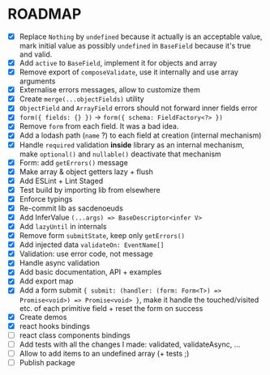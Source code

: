 # ROADMAP

- [x] Replace `Nothing` by `undefined` because it actually is an acceptable value, mark initial value as possibly `undefined` in `BaseField` because it's true and valid.
- [x] Add `active` to `BaseField`, implement it for objects and array
- [x] Remove export of `composeValidate`, use it internally and use array arguments
- [x] Externalise errors messages, allow to customize them
- [x] Create `merge(...objectFields)` utility
- [x] `ObjectField` and `ArrayField` errors should not forward inner fields error
- [x] `form({ fields: {} })` -> `form({ schema: FieldFactory<?> })`
- [x] Remove `form` from each field. It was a bad idea.
- [x] Add a lodash path (`name` ?) to each field at creation (internal mechanism)
- [x] Handle `required` validation **inside** library as an internal mechanism, make `optional()` and `nullable()` deactivate that mechanism
- [x] Form: add `getErrors()` message
- [x] Make array & object getters lazy + flush
- [x] Add ESLint + Lint Staged
- [x] Test build by importing lib from elsewhere
- [x] Enforce typings
- [x] Re-commit lib as sacdenoeuds
- [x] Add InferValue `(...args) => BaseDescriptor<infer V>`
- [x] Add `lazyUntil` in internals
- [x] Remove form `submitState`, keep only `getErrors()`
- [x] Add injected data `validateOn: EventName[]`
- [x] Validation: use error code, not message
- [x] Handle async validation
- [x] Add basic documentation, API + examples
- [x] Add export map
- [x] Add a form submit `{ submit: (handler: (form: Form<T>) => Promise<void>) => Promise<void> }`, make it handle the touched/visited etc. of each primitive field + reset the form on success
- [x] Create demos
- [x] react hooks bindings
- [ ] react class components bindings
- [ ] Add tests with all the changes I made: validated, validateAsync, …
- [ ] Allow to add items to an undefined array (+ tests ;)
- [ ] Publish package
